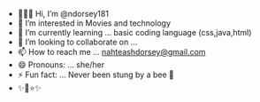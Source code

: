 -  💚💙💜 Hi, I’m @ndorsey181
- 👀 I’m interested in Movies and technology 
- 🌱 I’m currently learning ... basic coding language (css,java,html) 
- 💞️ I’m looking to collaborate on ...
- 📫 How to reach me ... nahteashdorsey@gmail.com
- 😄 Pronouns: ... she/her
- ⚡ Fun fact: ... Never been stung by a bee 🐝
- ✨🦋⭐️✨

<!---
ndorsey181/ndorsey181 is a ✨ special ✨ repository because its `README.md` (this file) appears on your GitHub profile.
You can click the Preview link to take a look at your changes.
--->
